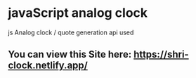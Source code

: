 # javaScript analog clock

js Analog clock / quote generation api used

## You can view this Site here: https://shri-clock.netlify.app/
